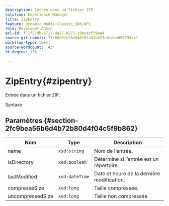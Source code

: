 ```yaml
---
description: Entrée dans un fichier ZIP.
solution: Experience Manager
title: ZipEntry
feature: Dynamic Media Classic,SDK/API
role: Developer,Admin
exl-id: f71f57db-6717-4a27-b275-19bc4cf59ea4
source-git-commit: 77c88d5fe20e048f6fad2bb23cb1abe090793acf
workflow-type: tm+mt
source-wordcount: '43'
ht-degree: 13%

---
```


# ZipEntry{#zipentry}

Entrée dans un fichier ZIP.

Syntaxe

## Paramètres {#section-2fc9bea56b6d4b72b80d4f04c5f9b862}

| Nom | Type | Description |
|---|---|---|
| name | `xsd:string` | Nom de l’entrée. |
| isDirectory | `xsd:boolean` | Détermine si l’entrée est un répertoire. |
| lastModified | `xsd:dateTime` | Date et heure de la dernière modification. |
| compresséSize | `xsd:long` | Taille compressée. |
| uncompressedSize | `xsd:long` | Taille non compressée. |
